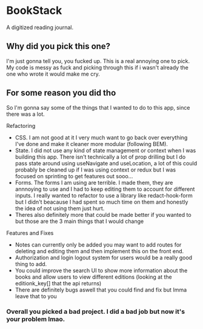# BookStack

A digitized reading journal.

## Why did you pick this one?

I'm just gonna tell you, you fucked up. This is a real annoying one to pick. My code is messy as fuck and picking through this if i wasn't already the one who wrote it would make me cry.

## For some reason you did tho

So I'm gonna say some of the things that I wanted to do to this app, since there was a lot.

Refactoring

- CSS. I am not good at it I very much want to go back over everything I've done and make it cleaner more modular (following BEM).
- State. I did not use any kind of state management or context when I was building this app. There isn't technically a lot of prop drilling but I do pass state around using useNavigate and useLocation, a lot of this could probably be cleaned up if I was using context or redux but I was focused on sprinting to get features out sooo...
- Forms. The forms I am using are terrible. I made them, they are annnoying to use and I had to keep editing them to account for different inputs. I really wanted to refactor to use a library like redact-hook-form but I didn't beacause I had spent so much time on them and honestly the idea of not using them just hurt.
- Theres also definitely more that could be made better if you wanted to but those are the 3 main things that I would change

Features and Fixes

- Notes can currently only be added you may want to add routes for deleting and editing them and then implement this on the front end.
- Authorization and login logout system for users would be a really good thing to add.
- You could improve the search UI to show more information about the books and allow users to view different editions (looking at the editionk_key[] that the api returns)
- There are definitely bugs aswell that you could find and fix but Imma leave that to you

### Overall you picked a bad project. I did a bad job but now it's your problem lmao.
